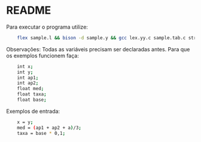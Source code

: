 # README

Para executar o programa utilize:

```bash
    flex sample.l && bison -d sample.y && gcc lex.yy.c sample.tab.c string_util.c -lm -lfl -o exec && ./exec
```

Observações:
    Todas as variáveis precisam ser declaradas antes. Para que os exemplos funcionem faça:

```bash
    int x;
    int y;
    int ap1;
    int ap2;
    float med;
    float taxa;
    float base;
```

Exemplos de entrada:

```bash
    x = y;
    med = (ap1 + ap2 + a)/3;
    taxa = base * 0,1;
```